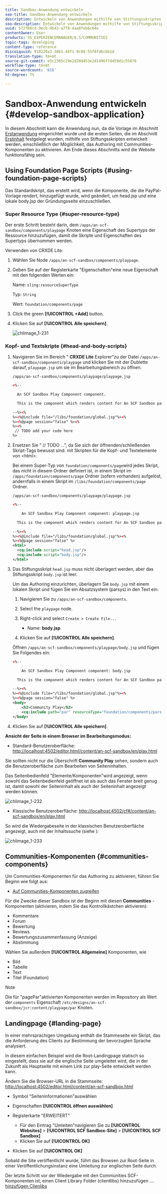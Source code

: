 ```yaml
---
title: Sandbox-Anwendung entwickeln
seo-title: Sandbox-Anwendung entwickeln
description: Entwickeln von Anwendungen mithilfe von Stiftungsskripten
seo-description: Entwickeln von Anwendungen mithilfe von Stiftungsskripten
uuid: 572f68cd-9ecb-4b43-a7f8-4aa8feb6c64e
contentOwner: User
products: SG_EXPERIENCEMANAGER/6.5/COMMUNITIES
topic-tags: developing
content-type: reference
discoiquuid: 910229a3-38b1-44f1-9c09-55f8fd6cbb1d
translation-type: tm+mt
source-git-commit: e5c2385c29e2d20d453e2d1496f7d459d1c55876
workflow-type: tm+mt
source-wordcount: '616'
ht-degree: 7%

---
```



# Sandbox-Anwendung entwickeln  {#develop-sandbox-application}

In diesem Abschnitt kann die Anwendung nun, da die Vorlage im Abschnitt [Erstanwendung](initial-app.md) eingerichtet wurde und die ersten Seiten, die im Abschnitt [Erstinhalt](initial-content.md) festgelegt wurden, mithilfe von Stiftungsskripten entwickelt werden, einschließlich der Möglichkeit, das Authoring mit Communities-Komponenten zu aktivieren. Am Ende dieses Abschnitts wird die Website funktionsfähig sein.

## Using Foundation Page Scripts {#using-foundation-page-scripts}

Das Standardskript, das erstellt wird, wenn die Komponente, die die PayPal-Vorlage rendert, hinzugefügt wurde, wird geändert, um head.jsp und eine lokale body.jsp der Gründungsseite einzuschließen.

### Super Resource Type {#super-resource-type}

Der erste Schritt besteht darin, dem `/apps/an-scf-sandbox/components/playpage` Knoten eine Eigenschaft des Supertyps der Ressource hinzuzufügen, damit die Skripte und Eigenschaften des Supertyps übernommen werden.

Verwenden von CRXDE Lite:

1. Wählen Sie Node `/apps/an-scf-sandbox/components/playpage`.
1. Geben Sie auf der Registerkarte &quot;Eigenschaften&quot;eine neue Eigenschaft mit den folgenden Werten ein:

   Name: `sling:resourceSuperType`

   Typ: `String`

   Wert: `foundation/components/page`

1. Click the green **[!UICONTROL +Add]** button.
1. Klicken Sie auf **[!UICONTROL Alle speichern]**.

   ![chlimage_1-231](assets/chlimage_1-231.png)

### Kopf- und Textskripte {#head-and-body-scripts}

1. Navigieren Sie im Bereich &quot; **CRXDE Lite** Explorer&quot;zu der Datei `/apps/an-scf-sandbox/components/playpage` und klicken Sie mit der Dublette darauf, `playpage.jsp` um sie im Bearbeitungsbereich zu öffnen.

   `/apps/an-scf-sandbox/components/playpage/playpage.jsp`

   ```xml
   <%--
   
     An SCF Sandbox Play Component component.
   
     This is the component which renders content for An SCF Sandbox page.
   
   --%><%
   %><%@include file="/libs/foundation/global.jsp"%><%
   %><%@page session="false" %><%
   %><%
    // TODO add your code here
   %>
   ```

1. Ersetzen Sie &quot; // TODO ...&quot;, da Sie sich der öffnenden/schließenden Skript-Tags bewusst sind. mit Skripten für die Kopf- und Textelemente von &lt;html>.

   Bei einem Super-Typ von `foundation/components/page`wird jedes Skript, das nicht in diesem Ordner definiert ist, in einem Skript im `/apps/foundation/components/page` Ordner (sofern vorhanden) aufgelöst, andernfalls in einem Skript im `/libs/foundation/components/page` Ordner.

   `/apps/an-scf-sandbox/components/playpage/playpage.jsp`

   ```xml
   <%--
   
       An SCF Sandbox Play Component component: playpage.jsp
   
     This is the component which renders content for An SCF Sandbox page.
   
   --%><%
   %><%@include file="/libs/foundation/global.jsp"%><%
   %><%@page session="false" %>
   <html>
     <cq:include script="head.jsp"/>
     <cq:include script="body.jsp"/>
   </html>
   ```

1. Das Stiftungsskript `head.jsp` muss nicht überlagert werden, aber das Stiftungsskript `body.jsp` ist leer.

   Um das Authoring einzurichten, überlagern Sie `body.jsp` mit einem lokalen Skript und fügen Sie ein Absatzsystem (parsys) in den Text ein:

   1. Navigieren Sie zu `/apps/an-scf-sandbox/components`.
   1. Select the `playpage` node.
   1. Right-click and select `Create > Create File...`

      * Name: **body.jsp**
   1. Klicken Sie auf **[!UICONTROL Alle speichern]**.

   Öffnen `/apps/an-scf-sandbox/components/playpage/body.jsp` und fügen Sie Folgendes ein:

   ```xml
   <%--
   
       An SCF Sandbox Play Component component: body.jsp
   
     This is the component which renders content for An SCF Sandbox page.
   
   --%><%
   %><%@include file="/libs/foundation/global.jsp"%><%
   %><%@page session="false" %>
   <body>
       <h2>Community Play</h2>
       <cq:include path="par" resourceType="foundation/components/parsys" />
   </body>
   ```

1. Klicken Sie auf **[!UICONTROL Alle speichern]**.

**Ansicht der Seite in einem Browser im Bearbeitungsmodus:**

* Standard-Benutzeroberfläche: [http://localhost:4502/editor.html/content/an-scf-sandbox/en/play.html](http://localhost:4502/editor.html/content/an-scf-sandbox/en/play.md)

Sie sollten nicht nur die Überschrift **Community Play** sehen, sondern auch die Benutzeroberfläche zum Bearbeiten von Seiteninhalten.

Das Seitenbedienfeld &quot;Elemente/Komponenten&quot;wird angezeigt, wenn sowohl das Seitenbedienfeld geöffnet ist als auch das Fenster breit genug ist, damit sowohl der Seiteninhalt als auch der Seiteninhalt angezeigt werden können.

![chlimage_1-232](assets/chlimage_1-232.png)

* Klassische Benutzeroberfläche: [http://localhost:4502/cf#/content/an-scf-sandbox/en/play.html](http://localhost:4502/cf#/content/an-scf-sandbox/en/play.html)

So wird die Wiedergabeseite in der klassischen Benutzeroberfläche angezeigt, auch mit der Inhaltssuche (siehe ):

![chlimage_1-233](assets/chlimage_1-233.png)

## Communities-Komponenten {#communities-components}

Um Communities-Komponenten für das Authoring zu aktivieren, führen Sie Beginn wie folgt aus:

* [Auf Communities-Komponenten zugreifen](basics.md#accessing-communities-components)

Für die Zwecke dieser Sandbox ist der Beginn mit diesen **Communities** -Komponenten (aktivieren, indem Sie das Kontrollkästchen aktivieren):

* Kommentare
* Forum
* Bewertung
* Reviews
* Bewertungszusammenfassung (Anzeige)
* Abstimmung

Wählen Sie außerdem **[!UICONTROL Allgemeine]** Komponenten, wie

* Bild
* Tabelle
* Text
* Titel (Foundation)

>[!NOTE]
>
>Die für &quot;pagePar&quot;aktivierten Komponenten werden im Repository als Wert der `components` Eigenschaft
>`/etc/designs/an-scf-sandbox/jcr:content/playpage/par` Knoten.


## Landingpage {#landing-page}

In einer mehrsprachigen Umgebung enthält die Stammeseite ein Skript, das die Anforderung des Clients zur Bestimmung der bevorzugten Sprache analysiert.

In diesem einfachen Beispiel wird die Root-Landingpage statisch so eingestellt, dass sie auf die englische Seite umgeleitet wird, die in der Zukunft als Hauptseite mit einem Link zur play-Seite entwickelt werden kann.

Ändern Sie die Browser-URL in die Stammseite: [http://localhost:4502/editor.html/content/an-scf-sandbox.html](https://locahost:4502/editor.html/content/an-scf-sandbox.html)

* Symbol &quot;Seiteninformationen&quot;auswählen
* Eigenschaften **[!UICONTROL öffnen auswählen]**
* Registerkarte &quot;ERWEITERT&quot;

   * Für den Eintrag &quot;Umleiten&quot;navigieren Sie zu **[!UICONTROL Websites]** > **[!UICONTROL SCF Sandbox-Site]** > **[!UICONTROL SCF Sandbox]**
   * Klicken Sie auf **[!UICONTROL OK]**

* Klicken Sie auf **[!UICONTROL OK]**

Sobald die Site veröffentlicht wurde, führt das Browsen zur Root-Seite in einer Veröffentlichungsinstanz eine Umleitung zur englischen Seite durch.

Der letzte Schritt vor der Wiedergabe mit den Communities SCF-Komponenten ist, einen Client Library Folder (clientlibs) hinzuzufügen .... [hinzufügen Clienlibs](add-clientlibs.md)